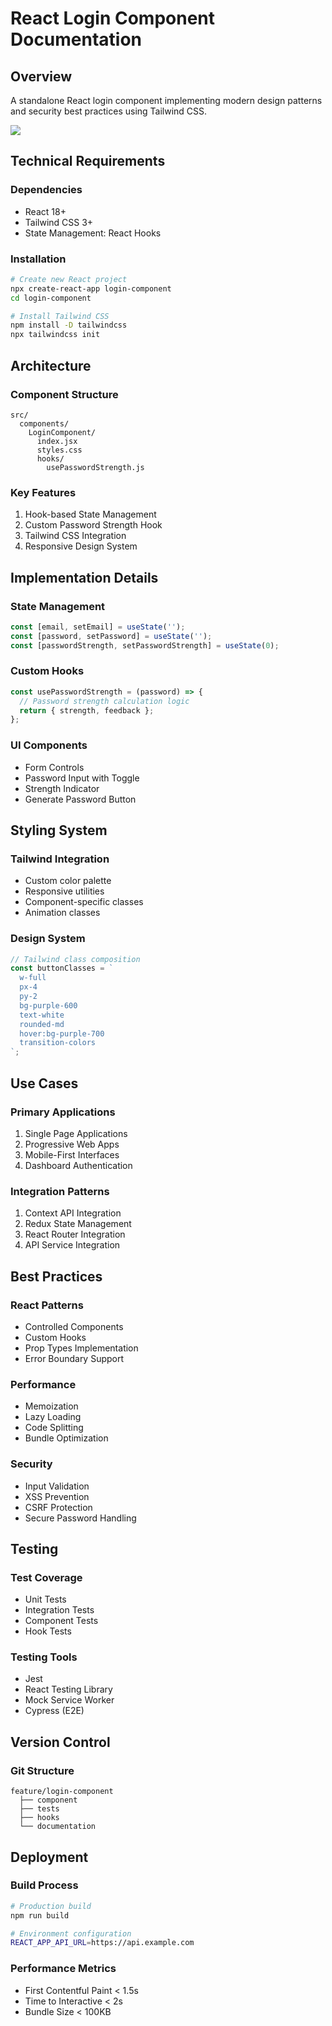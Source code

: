 # React Login Component Documentation

## Overview
A standalone React login component implementing modern design patterns and security best practices using Tailwind CSS.

![](movie.gif)

## Technical Requirements

### Dependencies
- React 18+
- Tailwind CSS 3+
- State Management: React Hooks

### Installation
```bash
# Create new React project
npx create-react-app login-component
cd login-component

# Install Tailwind CSS
npm install -D tailwindcss
npx tailwindcss init
```

## Architecture

### Component Structure
```
src/
  components/
    LoginComponent/
      index.jsx
      styles.css
      hooks/
        usePasswordStrength.js
```

### Key Features
1. Hook-based State Management
2. Custom Password Strength Hook
3. Tailwind CSS Integration
4. Responsive Design System

## Implementation Details

### State Management
```javascript
const [email, setEmail] = useState('');
const [password, setPassword] = useState('');
const [passwordStrength, setPasswordStrength] = useState(0);
```

### Custom Hooks
```javascript
const usePasswordStrength = (password) => {
  // Password strength calculation logic
  return { strength, feedback };
};
```

### UI Components
- Form Controls
- Password Input with Toggle
- Strength Indicator
- Generate Password Button

## Styling System

### Tailwind Integration
- Custom color palette
- Responsive utilities
- Component-specific classes
- Animation classes

### Design System
```javascript
// Tailwind class composition
const buttonClasses = `
  w-full
  px-4
  py-2
  bg-purple-600
  text-white
  rounded-md
  hover:bg-purple-700
  transition-colors
`;
```

## Use Cases

### Primary Applications
1. Single Page Applications
2. Progressive Web Apps
3. Mobile-First Interfaces
4. Dashboard Authentication

### Integration Patterns
1. Context API Integration
2. Redux State Management
3. React Router Integration
4. API Service Integration

## Best Practices

### React Patterns
- Controlled Components
- Custom Hooks
- Prop Types Implementation
- Error Boundary Support

### Performance
- Memoization
- Lazy Loading
- Code Splitting
- Bundle Optimization

### Security
- Input Validation
- XSS Prevention
- CSRF Protection
- Secure Password Handling

## Testing

### Test Coverage
- Unit Tests
- Integration Tests
- Component Tests
- Hook Tests

### Testing Tools
- Jest
- React Testing Library
- Mock Service Worker
- Cypress (E2E)

## Version Control

### Git Structure
```
feature/login-component
  ├── component
  ├── tests
  ├── hooks
  └── documentation
```

## Deployment

### Build Process
```bash
# Production build
npm run build

# Environment configuration
REACT_APP_API_URL=https://api.example.com
```

### Performance Metrics
- First Contentful Paint < 1.5s
- Time to Interactive < 2s
- Bundle Size < 100KB
